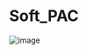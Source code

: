 # Soft_PAC
![image](https://github.com/frankalessandro/Soft_PAC/assets/90488682/31a2362a-4740-484a-9dd5-dc83c17a6f4c)
